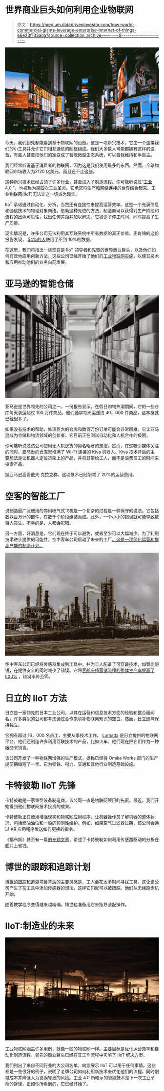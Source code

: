 # 世界商业巨头如何利用企业物联网

> 原文：<https://medium.datadriveninvestor.com/how-world-commercial-giants-leverage-enterprise-internet-of-things-e6e23f133ada?source=collection_archive---------9----------------------->

![](img/e87c1552ef85783aa2a21e4b0d0bf29e.png)

今天，我们到处都能看到基于物联网的设备。这是一项新兴技术，它由一个连接我们的小工具并允许它们相互通信的网络组成。我们大多数人可能都拥有这样的设备，有些人甚至把他们的家变成了智能微型生态系统，可以自我维持和半自主。

我们经常听说基于消费者的物联网，因为这是我们使用最多的东西。然而，全球物联网市场收入为2120 亿美元，而且还不止这些。

这种新兴技术已经占领了许多行业，甚至进入了制造流程。你可能听说过“[工业 4.0](https://www.gtai.de/GTAI/Navigation/EN/Invest/Industries/Industrie-4-0/Industrie-4-0/industrie-4-0-what-is-it.html) ”，也被称为第四次工业革命。它承诺将生产和网络连接的世界结合起来。工业物联网(IIoT)无法让这一切成为现实。

IIoT 承诺通过自动化、分析，当然还有连接性来提高运营效率。这是一个充满信息和通信技术的物理对象网络。借助这种先进的方法，制造商可以获得对生产阶段和流程的出色可见性，找出任何差距并加以解决。它减少了停工时间，同时提高了生产质量。

现实情况是，许多公司无法利用其互联系统中所有数据的真正价值。麦肯锡的这份报告发现， [54%的人](https://www.business-reporter.co.uk/2019/07/15/how-to-succeed-with-industrial-iot-in-manufacturing/#gsc.tab=0)使用了不到 10%的数据。

在这里，我们将指出一些现在是 IIoT 领导者和先驱的世界商业巨头，以及他们如何有效地应用创新方法。这些公司已经开始了他们的[工业物联网实施](https://www.cognitiveclouds.com/insights/industrial-iot-implementation-8-places-you-cant-afford-to-go-wrong/)，以便其技术和应用推动他们的业务向前发展。

# 亚马逊的智能仓储

![](img/8e914d51d8dc2a2addf5c71d116ff50f.png)

亚马逊是世界领先的公司之一。一份报告显示，在假日购物热潮期间，它的一些仓库每天装运超过 100 万件商品。他们通常每天运送约 40，000 件商品，这本身就已经很多了。

如果没有技术的帮助，处理巨大的仓库和数百万份订单可能会非常困难。它让亚马逊成为仓储和物流领域的创新者。它目前正在测试自动化和人机合作的极限。

你可能听说过该公司使用无人机送货的臭名昭著的想法。然而，在这吸引媒体关注的同时，亚马逊的仓库里堆满了 Wi-Fi 连接的 Kiva 机器人。Kiva 技术背后的主要想法是让机器人定位货架上的产品，并将其带给工人，而不是浪费员工的时间来搜索产品。

据亚马逊高管戴夫·克拉克称，这项技术已经削减了 20%的运营费用。

# 空客的智能工厂

说制造最广泛使用的商用喷气式飞机是一个复杂的过程是一种保守的说法。它包括数以百万计的部件，在数千个阶段组装而成。此外，一个小小的错误就可能导致数百人丧生。不幸的是，人都会犯错。

另一方面，好消息是，它们现在终于可以避免，或者至少可以大幅减少。为了利用技术进步提供的可能性，空中客车公司启动了未来的工厂[。这是一项简化运营和提高产能的制造计划。](https://internetofbusiness.com/airbus-engineering-intelligent-factories/)

![](img/e2ab603b9f4c4a9a45d3241b1fae5908.png)

空中客车公司已经将传感器集成到工具中，并为工人配备了可穿戴技术，如智能眼镜，在提供安全的同时减少了错误。它将[客舱座椅营销流程的整体生产率提高了 500%](https://www.accenture.com/gb-en/success-airbus-wearable-technology) ，错误率降至零。

# 日立的 IIoT 方法

日立是一家领先的日本工业公司，以其在运营和信息技术方面的经验和整合而闻名。许多类似的公司都考虑通过合作来填补物联网知识的空白。然而，日立选择保持独立。

它拥有超过 16，000 名员工，主要从事技术工作。 [Lumada](https://www.hitachi.com/products/it/lumada/global/en/about/index.html) 是日立提供的物联网平台。他们还制造许多利用互联技术的产品，比如火车。他们现在把它们作为一种服务来销售。

该公司开发了一种物联网增强的生产模式，据称已经将 Omika Works 部门的生产提前期缩短了一半。它为钢铁、电力、交通和其他行业制造基础设施。

# 卡特彼勒 IIoT 先锋

卡特彼勒是一家重型设备制造商。该公司一直是物联网项目的先驱。最近，我们开始看到他们物联网技术投资的成果。

卡特彼勒正在使用增强现实和物联网应用程序，让机器操作员了解机器的整体状况，包括燃油油位和一般的预测性维护。例如，如果空气过滤器过期，该公司会通过 AR 应用程序发送如何更换的指令。

《福布斯》甚至有一篇[的专题文章](https://www.forbes.com/sites/bernardmarr/2017/02/07/iot-and-big-data-at-caterpillar-how-predictive-maintenance-saves-millions-of-dollars/#3d55fa9e7240)，讲述了卡特彼勒如何利用传感器驱动的分析在船只上省钱。

# 博世的跟踪和追踪计划

[博世的跟踪和追溯](https://www.bosch.com/stories/nexeed-track-and-trace/)项目背后的主要灵感是，工人会花太多时间寻找工具。这让该公司产生了在工具中添加传感器的想法，这样它们就可以被跟踪。他们从无绳跑步机开始。

随着教学程序变得越来越精确，博世也准备用它来指导装配操作。

# IIoT:制造业的未来

![](img/ed3818062c762a310f5102ed7193ce2f.png)

工业物联网涵盖许多用例，就像一般的物联网一样。主要目标是优化运营效率和自动化制造流程。领先的商业巨头已经在其工作流程中实施了 IIoT 解决方案。

我们列出了来自不同行业的大公司名单，向您展示 IIoT 可以用于任何事情。这些都是一些很好的例子，说明了老牌公司如何利用新技术来优化他们的流程，同时削减成本并降低人为错误导致的风险。工业 4.0 所暗示的智能技术是下一次工业革命的途径，正如你所看到的，它已经开始了。
